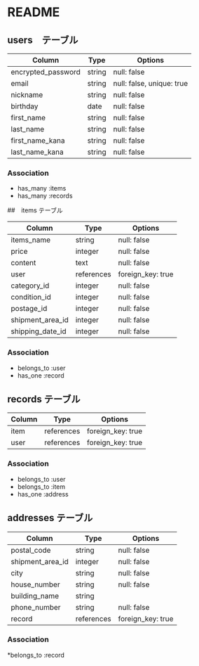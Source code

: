 # README

## users　テーブル

|Column               |Type      |Options                   |
|---------------------|----------|--------------------------|
| encrypted_password  | string   | null: false              |
| email               | string   | null: false, unique: true|
| nickname            | string   | null: false              |
| birthday            | date     | null: false              |
| first_name          | string   | null: false              |
| last_name           | string   | null: false              | 
| first_name_kana     | string   | null: false              |
| last_name_kana      | string   | null: false              |

### Association
* has_many :items
* has_many :records




##　items テーブル

|Column              |Type        |Options            |
|--------------------|------------|-------------------|
| items_name         | string     | null: false       |
| price              | integer    | null: false       |
| content            | text       | null: false       |
| user               | references | foreign_key: true |
| category_id        | integer    | null: false       |
| condition_id       | integer    | null: false       |
| postage_id         | integer    | null: false       |#送料
| shipment_area_id   | integer    | null: false       |
| shipping_date_id   | integer    | null: false       |




### Association
* belongs_to :user
* has_one    :record




## records テーブル

|Column  |Type        |Options            |
|--------|------------|-------------------|
| item   | references | foreign_key: true |
| user   | references | foreign_key: true |

### Association
* belongs_to :user
* belongs_to :item
* has_one :address




## addresses テーブル

|Column           |Type         |Options           |
|-----------------|-------------|------------------|
| postal_code     | string      | null: false      |
| shipment_area_id| integer     | null: false      |
| city            | string      | null: false      |#市町村
| house_number    | string      | null: false      |#住所
| building_name   | string      |                  |
| phone_number    | string      | null: false      |
| record          | references  | foreign_key: true|

### Association

*belongs_to  :record